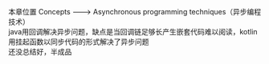 本章位置 Concepts ---> Asynchronous programming techniques（异步编程技术）  
java用回调解决异步问题，缺点是当回调链足够长产生嵌套代码难以阅读，kotlin用挂起函数以同步代码的形式解决了异步问题  
还没总结好，半成品